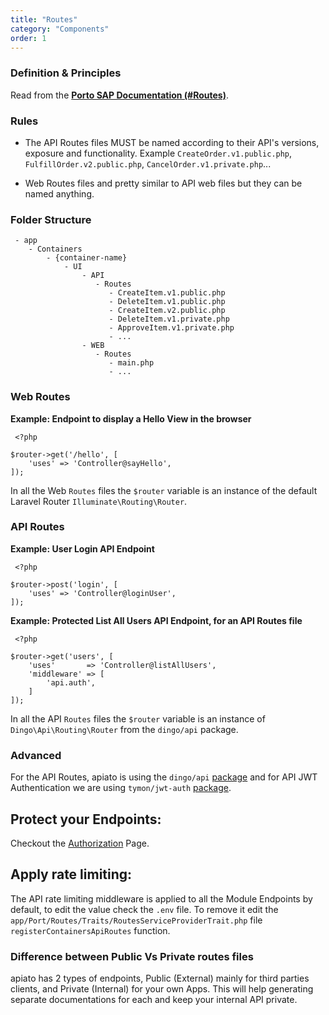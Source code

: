 ```yaml
---
title: "Routes"
category: "Components"
order: 1
---
```


### Definition & Principles

Read from the [**Porto SAP Documentation (#Routes)**](https://github.com/Mahmoudz/Porto#Routes).

### Rules

- The API Routes files MUST be named according to their API's versions, exposure and functionality. Example `CreateOrder.v1.public.php`, `FulfillOrder.v2.public.php`, `CancelOrder.v1.private.php`...

- Web Routes files and pretty similar to API web files but they can be named anything.

### Folder Structure

	 - app
	    - Containers
	        - {container-name}
	            - UI
	                - API
	                   - Routes
	                      - CreateItem.v1.public.php
	                      - DeleteItem.v1.public.php
	                      - CreateItem.v2.public.php
	                      - DeleteItem.v1.private.php
	                      - ApproveItem.v1.private.php
	                      - ...
	                - WEB
	                   - Routes
	                      - main.php
	                      - ... 

### Web Routes

**Example: Endpoint to display a Hello View in the browser**

	 <?php
	
	$router->get('/hello', [
	    'uses' => 'Controller@sayHello',
	]);
	 
In all the Web `Routes` files the `$router` variable is an instance of the default Laravel Router `Illuminate\Routing\Router`.

### API Routes

**Example: User Login API Endpoint**

	 <?php
	
	$router->post('login', [
	    'uses' => 'Controller@loginUser',
	]); 
**Example: Protected List All Users API Endpoint, for an API Routes file** 

	 <?php
	
	$router->get('users', [
	    'uses'       => 'Controller@listAllUsers',
	    'middleware' => [
	        'api.auth',
	    ]
	]); 
In all the API `Routes` files the `$router` variable is an instance of `Dingo\Api\Routing\Router` from the `dingo/api` package.

### Advanced

For the API Routes, apiato is using the `dingo/api` [package](https://github.com/dingo/api) and for API JWT Authentication we are using `tymon/jwt-auth` [package](https://github.com/tymondesigns/jwt-auth).

## Protect your Endpoints:

Checkout the [Authorization](doc:authorization) Page.

## Apply rate limiting:

The API rate limiting middleware is applied to all the Module Endpoints by default, to edit the value check the `.env` file. To remove it edit the `app/Port/Routes/Traits/RoutesServiceProviderTrait.php` file `registerContainersApiRoutes` function.

### Difference between Public Vs Private routes files

apiato has 2 types of endpoints, Public (External) mainly for third parties clients, and Private (Internal) for your own Apps. This will help generating separate documentations for each and keep your internal API private.
